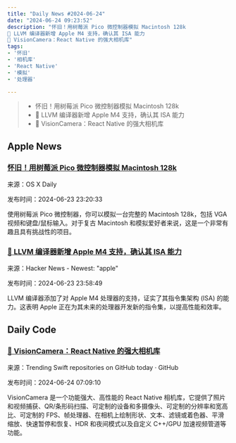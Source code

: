 ```yaml
---
title: "Daily News #2024-06-24"
date: "2024-06-24 09:23:52"
description: "怀旧！用树莓派 Pico 微控制器模拟 Macintosh 128k
🎉 LLVM 编译器新增 Apple M4 支持，确认其 ISA 能力
📸 VisionCamera：React Native 的强大相机库"
tags: 
- '怀旧'
- '相机库'
- 'React Native'
- '模拟'
- '处理器'

---
```


> - 怀旧！用树莓派 Pico 微控制器模拟 Macintosh 128k
> - 🎉 LLVM 编译器新增 Apple M4 支持，确认其 ISA 能力
> - 📸 VisionCamera：React Native 的强大相机库

## Apple News

### [怀旧！用树莓派 Pico 微控制器模拟 Macintosh 128k](https://osxdaily.com/2024/06/23/fun-emulate-a-macintosh-128k-on-a-raspberry-pi-pico-microcontroller/)

来源：OS X Daily

发布时间：2024-06-23 23:20:33

使用树莓派 Pico 微控制器，你可以模拟一台完整的 Macintosh 128k，包括 VGA 视频和键盘/鼠标输入。对于复古 Macintosh 和模拟爱好者来说，这是一个非常有趣且具有挑战性的项目。

### [🎉 LLVM 编译器新增 Apple M4 支持，确认其 ISA 能力](https://www.phoronix.com/forums/forum/hardware/processors-memory/1470926-apple-m4-support-added-to-the-llvm-compiler-confirming-its-isa-capabilities)

来源：Hacker News - Newest: "apple"

发布时间：2024-06-23 23:58:49

LLVM 编译器添加了对 Apple M4 处理器的支持，证实了其指令集架构 (ISA) 的能力。这表明 Apple 正在为其未来的处理器开发新的指令集，以提高性能和效率。

## Daily Code

### [📸 VisionCamera：React Native 的强大相机库](https://github.com/mrousavy/react-native-vision-camera)

来源：Trending Swift repositories on GitHub today · GitHub

发布时间：2024-06-24 07:09:10

VisionCamera 是一个功能强大、高性能的 React Native 相机库，它提供了照片和视频捕获、QR/条形码扫描、可定制的设备和多摄像头、可定制的分辨率和宽高比、可定制的 FPS、帧处理器、在相机上绘制形状、文本、滤镜或着色器、平滑缩放、快速暂停和恢复、HDR 和夜间模式以及自定义 C++/GPU 加速视频管道等功能。
